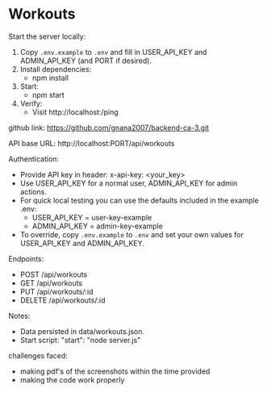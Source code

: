 # Workouts

Start the server locally:
1. Copy `.env.example` to `.env` and fill in USER_API_KEY and ADMIN_API_KEY (and PORT if desired).
2. Install dependencies:
   - npm install
3. Start:
   - npm start
4. Verify:
   - Visit http://localhost:<PORT>/ping

github link: https://github.com/gnana2007/backend-ca-3.git


API base URL: http://localhost:PORT/api/workouts

Authentication:
- Provide API key in header: x-api-key: <your_key>
- Use USER_API_KEY for a normal user, ADMIN_API_KEY for admin actions.
- For quick local testing you can use the defaults included in the example .env:
  - USER_API_KEY = user-key-example
  - ADMIN_API_KEY = admin-key-example
- To override, copy `.env.example` to `.env` and set your own values for USER_API_KEY and ADMIN_API_KEY.

Endpoints:
- POST /api/workouts
- GET /api/workouts
- PUT /api/workouts/:id
- DELETE /api/workouts/:id

Notes:
- Data persisted in data/workouts.json.
- Start script: "start": "node server.js"

challenges faced:
- making pdf's of the screenshots within the time provided
- making the code work properly